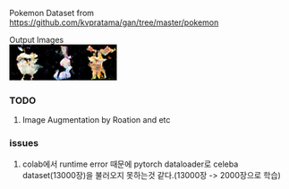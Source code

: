 Pokemon Dataset from https://github.com/kvpratama/gan/tree/master/pokemon  
  
Output Images  
![sample1](./output/generated_1.png)![sample2](./output/generated_2.png)![sample3](./output/generated_3.png)

### TODO
1. Image Augmentation by Roation and etc

### issues
1. colab에서 runtime error 때문에 pytorch dataloader로 celeba dataset(13000장)을 불러오지 못하는것 같다.(13000장 -> 2000장으로 학습)